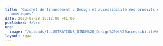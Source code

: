 ```yaml
---
title: 'Guichet de financement : Design et accessibilité des produits et services
  numériques'
date: 2023-02-28 15:12:00 +01:00
published: false
une:
  image: "/uploads/ILLUSTRATIONS_DINUM%20_Design%20et%20accessibilite%CC%81-01.png"
layout: rgaa
---
```


